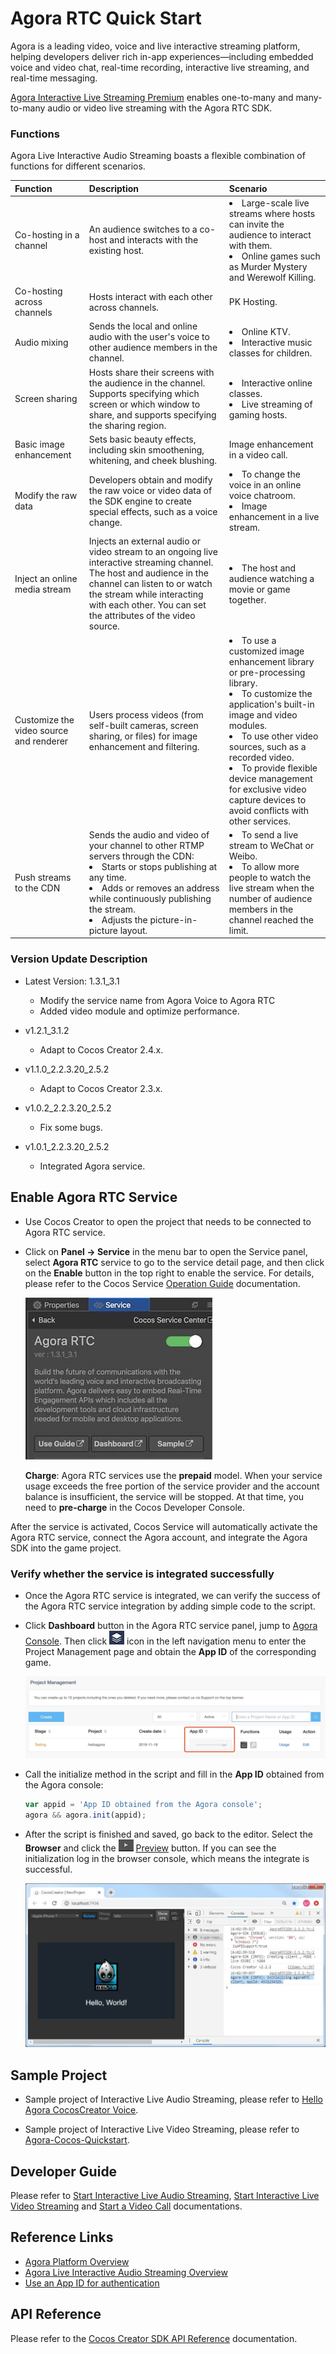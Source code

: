 # Agora RTC Quick Start

Agora is a leading video, voice and live interactive streaming platform, helping developers deliver rich in-app experiences—including embedded voice and video chat, real-time recording, interactive live streaming, and real-time messaging.

[Agora Interactive Live Streaming Premium](https://docs.agora.io/en/Interactive%20Broadcast/product_live?platform=Cocos%20Creator) enables one-to-many and many-to-many audio or video live streaming with the Agora RTC SDK.

### Functions

Agora Live Interactive Audio Streaming boasts a flexible combination of functions for different scenarios.

| Function                                | Description                                                  | Scenario                                                     |
| :--------------------------------------- | :------------------------------------------------------------ | :------------------------------------------------------------ |
| Co-hosting in a channel                 | An audience switches to a co-host and interacts with the existing host. | <li>Large-scale live streams where hosts can invite the audience to interact with them. <li>Online games such as Murder Mystery and Werewolf Killing. |
| Co-hosting across channels              | Hosts interact with each other across channels.              | PK Hosting.                                                  |
| Audio mixing                            | Sends the local and online audio with the user's voice to other audience members in the channel. | <li>Online KTV. <li>Interactive music classes for children.  |
| Screen sharing                          | Hosts share their screens with the audience in the channel. Supports specifying which screen or which window to share, and supports specifying the sharing region. | <li>Interactive online classes.<li>Live streaming of gaming hosts. |
| Basic image enhancement                 | Sets basic beauty effects, including skin smoothening, whitening, and cheek blushing. | Image enhancement in a video call.                           |
| Modify the raw data                     | Developers obtain and modify the raw voice or video data of the SDK engine to create special effects, such as a voice change. | <li>To change the voice in an online voice chatroom.<li>Image enhancement in a live stream. |
| Inject an online media stream           | Injects an external audio or video stream to an ongoing live interactive streaming channel. The host and audience in the channel can listen to or watch the stream while interacting with each other. You can set the attributes of the video source. | <li>The host and audience watching a movie or game together. |
| Customize the video source and renderer | Users process videos (from self-built cameras, screen sharing, or files) for image enhancement and filtering. | <li>To use a customized image enhancement library or pre-processing library.<li>To customize the application's built-in image and video modules.<li>To use other video sources, such as a recorded video.<li>To provide flexible device management for exclusive video capture devices to avoid conflicts with other services. |
| Push streams to the CDN                 | Sends the audio and video of your channel to other RTMP servers through the CDN:<li>Starts or stops publishing at any time.<li>Adds or removes an address while continuously publishing the stream. <li>Adjusts the picture-in-picture layout. | <li>To send a live stream to WeChat or Weibo.<li>To allow more people to watch the live stream when the number of audience members in the channel reached the limit. |


### Version Update Description

- Latest Version: 1.3.1_3.1

    - Modify the service name from Agora Voice to Agora RTC
    - Added video module and optimize performance.

- v1.2.1_3.1.2

    - Adapt to Cocos Creator 2.4.x.

- v1.1.0_2.2.3.20_2.5.2

    - Adapt to Cocos Creator 2.3.x.

- v1.0.2_2.2.3.20_2.5.2

    - Fix some bugs.

- v1.0.1_2.2.3.20_2.5.2

    - Integrated Agora service.

## Enable Agora RTC Service

- Use Cocos Creator to open the project that needs to be connected to Agora RTC service.

- Click on **Panel -> Service** in the menu bar to open the Service panel, select **Agora RTC** service to go to the service detail page, and then click on the **Enable** button in the top right to enable the service. For details, please refer to the Cocos Service [Operation Guide](./index.md#usage) documentation.

    ![](agora/agora-panel.jpg)

    **Charge**: Agora RTC services use the **prepaid** model. When your service usage exceeds the free portion of the service provider and the account balance is insufficient, the service will be stopped. At that time, you need to **pre-charge** in the Cocos Developer Console. 

After the service is activated, Cocos Service will automatically activate the Agora RTC service, connect the Agora account, and integrate the Agora SDK into the game project.

### Verify whether the service is integrated successfully

- Once the Agora RTC service is integrated, we can verify the success of the Agora RTC service integration by adding simple code to the script.

- Click **Dashboard** button in the Agora RTC service panel, jump to [Agora Console](https://console.agora.io/). Then click ![](agora/agora-projecticon.jpg) icon in the left navigation menu to enter the Project Management page and obtain the **App ID** of the corresponding game.

    ![](agora/agora-param.jpg)

- Call the initialize method in the script and fill in the **App ID** obtained from the Agora console:

    ```js
    var appid = 'App ID obtained from the Agora console';
    agora && agora.init(appid);
    ```

- After the script is finished and saved, go back to the editor. Select the **Browser** and click the ![](./image/preview-button.jpg) [Preview](https://docs.cocos.com/creator/manual/en/getting-started/basics/preview-build.html) button. If you can see the initialization log in the browser console, which means the integrate is successful.

    ![](agora/agora-debugging.jpg)

## Sample Project

- Sample project of Interactive Live Audio Streaming, please refer to [Hello Agora CocosCreator Voice](https://github.com/AgoraIO/Voice-Call-for-Mobile-Gaming/blob/master/Basic-Voice-Call-for-Gaming/Hello-CocosCreator-Voice-Agora/README.md).

- Sample project of Interactive Live Video Streaming, please refer to [Agora-Cocos-Quickstart](https://docs.agora.io/en/Interactive%20Broadcast/start_live_cocos_creator?platform=Cocos%20Creator#see-also).

## Developer Guide

Please refer to [Start Interactive Live Audio Streaming](https://docs.agora.io/en/Interactive%20Broadcast/start_live_audio_cocos_creator?platform=Cocos%20Creator), [Start Interactive Live Video Streaming](https://docs.agora.io/en/Interactive%20Broadcast/start_live_cocos_creator?platform=Cocos%20Creator) and [Start a Video Call](https://docs.agora.io/en/Video/start_call_cocos_creator?platform=Android) documentations.

## Reference Links

- [Agora Platform Overview](https://docs.agora.io/en/Agora%20Platform/agora_platform?platform=Cocos%20Creator)
- [Agora Live Interactive Audio Streaming Overview](https://docs.agora.io/en/Interactive%20Broadcast/product_live?platform=Cocos%20Creator)
- [Use an App ID for authentication](https://docs.agora.io/en/Agora%20Platform/token?platform=All%20Platforms) 

## API Reference

Please refer to the [Cocos Creator SDK API Reference](https://docs.agora.io/en/Video/API%20Reference/cocos_creator/index.html?platform=All%20Platforms) documentation.
